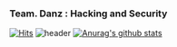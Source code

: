 ### Team. Danz : Hacking and Security
 [![Hits](https://hits.seeyoufarm.com/api/count/incr/badge.svg?url=https://github.com/Kinesys)](https://hits.seeyoufarm.com) 
![header](https://capsule-render.vercel.app/api?type=wave&color=gradient&height=300&section=footer&text=Kinesys%20Github&fontSize=90)
[![Anurag's github stats](https://github-readme-stats.vercel.app/api?username=Kinesys)](https://github.com/Kinesys)

<!--
**Kinesys/Kinesys** is a ✨ _special_ ✨ repository because its `README.md` (this file) appears on your GitHub profile.

Here are some ideas to get you started:


- 🔭 I’m currently working on ...
- 🌱 I’m currently learning ...
- 👯 I’m looking to collaborate on ...
- 🤔 I’m looking for help with ...
- 💬 Ask me about ...
- 📫 How to reach me: ...
- 😄 Pronouns: ...
- ⚡ Fun fact: ...
-->
